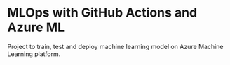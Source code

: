 # MLOps with GitHub Actions and Azure ML

Project to train, test and deploy machine learning model on Azure Machine Learning platform.